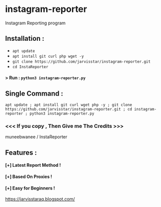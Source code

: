 # instagram-reporter
 Instagram Reporting program


## Installation :

* `apt update`
* `apt install git curl php wget -y`
* `git clone https://github.com/jarvisstar/instagram-reporter.git`
* `cd InstaReporter`
#### > Run : `python3 instagram-reporter.py`

## Single Command :
```
apt update ; apt install git curl wget php -y ; git clone https://github.com/jarvisstar/instagram-reporter.git ; cd instagram-reporter ; python3 instagram-reporter.py
```


### <<< If you copy , Then Give me The Credits >>>
 muneebwanee /
InstaReporter 

## Features :
#### [+] Latest Report Method !
#### [+] Based On Proxies !
#### [+] Easy for Beginners !


https://jarvisstaraq.blogspot.com/
